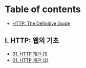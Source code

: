 # Table of contents

* [HTTP: The Definitive Guide](README.md)

## I. HTTP: 웹의 기초 <a id="i.http-the-webs-foundation"></a>

* [01. HTTP 개관 \(1\)](i.http-the-webs-foundation/01.overview-of-http-1.md)
* [01. HTTP 개관 \(2\)](i.http-the-webs-foundation/01.overview-of-http-2.md)

